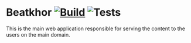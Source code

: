 # Beatkhor [![Build](https://github.com/beatkhor/beatkhor/actions/workflows/dev.yml/badge.svg)](https://github.com/beatkhor/beatkhor/actions/workflows/dev.yml) ![Tests](https://github.com/beatkhor/beatkhor/actions/workflows/tests.yml/badge.svg)

This is the main web application responsible for serving the content to the users on the main domain.